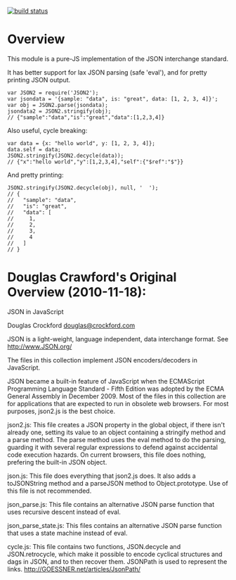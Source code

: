[![build status](https://secure.travis-ci.org/ddopson/JSON-js.png)](http://travis-ci.org/ddopson/JSON-js)

# Overview

This module is a pure-JS implementation of the JSON interchange standard.

It has better support for lax JSON parsing (safe 'eval'), and for pretty printing JSON output.

    var JSON2 = require('JSON2');
    var jsondata = '{sample: "data", is: "great", data: [1, 2, 3, 4]}';
    var obj = JSON2.parse(jsondata);
    jsondata2 = JSON2.stringify(obj);
    // {"sample":"data","is":"great","data":[1,2,3,4]}

Also useful, cycle breaking:

    var data = {x: "hello world", y: [1, 2, 3, 4]};
    data.self = data;
    JSON2.stringify(JSON2.decycle(data));
    // {"x":"hello world","y":[1,2,3,4],"self":{"$ref":"$"}}

And pretty printing:

    JSON2.stringify(JSON2.decycle(obj), null, '  ');
    // {
    //   "sample": "data",
    //   "is": "great",
    //   "data": [
    //     1,
    //     2,
    //     3,
    //     4
    //   ]
    // }

# Douglas Crawford's Original Overview (2010-11-18):

JSON in JavaScript

Douglas Crockford 
douglas@crockford.com

JSON is a light-weight, language independent, data interchange format.
See http://www.JSON.org/

The files in this collection implement JSON encoders/decoders in JavaScript.

JSON became a built-in feature of JavaScript when the ECMAScript Programming
Language Standard - Fifth Edition was adopted by the ECMA General Assembly
in December 2009. Most of the files in this collection are for applications
that are expected to run in obsolete web browsers. For most purposes, json2.js
is the best choice.


json2.js: This file creates a JSON property in the global object, if there
isn't already one, setting its value to an object containing a stringify
method and a parse method. The parse method uses the eval method to do the
parsing, guarding it with several regular expressions to defend against
accidental code execution hazards. On current browsers, this file does nothing,
prefering the built-in JSON object.

json.js: This file does everything that json2.js does. It also adds a
toJSONString method and a parseJSON method to Object.prototype. Use of this
file is not recommended.

json_parse.js: This file contains an alternative JSON parse function that
uses recursive descent instead of eval.

json_parse_state.js: This files contains an alternative JSON parse function that
uses a state machine instead of eval.

cycle.js: This file contains two functions, JSON.decycle and JSON.retrocycle,
which make it possible to encode cyclical structures and dags in JSON, and to
then recover them. JSONPath is used to represent the links.
http://GOESSNER.net/articles/JsonPath/
